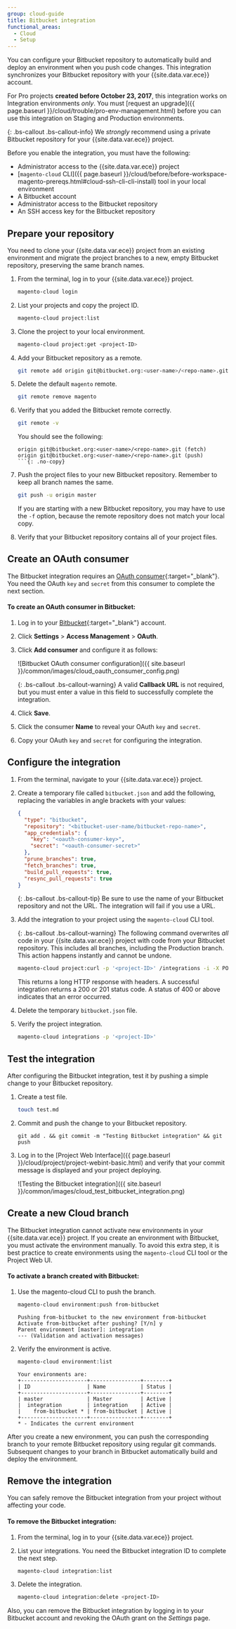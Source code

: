 ```yaml
---
group: cloud-guide
title: Bitbucket integration
functional_areas:
  - Cloud
  - Setup
---
```


You can configure your Bitbucket repository to automatically build and deploy an environment when you push code changes. This integration synchronizes your Bitbucket repository with your {{site.data.var.ece}} account.

For Pro projects **created before October 23, 2017**, this integration works on Integration environments _only_. You must [request an upgrade]({{ page.baseurl }}/cloud/trouble/pro-env-management.html) before you can use this integration on Staging and Production environments.

{: .bs-callout .bs-callout-info}
We _strongly_ recommend using a private Bitbucket repository for your {{site.data.var.ece}} project.

Before you enable the integration, you must have the following:

-  Administrator access to the {{site.data.var.ece}} project
-  [`magento-cloud` CLI]({{ page.baseurl }}/cloud/before/before-workspace-magento-prereqs.html#cloud-ssh-cli-cli-install) tool in your local environment
-  A Bitbucket account
-  Administrator access to the Bitbucket repository
-  An SSH access key for the Bitbucket repository

## Prepare your repository

You need to clone your {{site.data.var.ece}} project from an existing environment and migrate the project branches to a new, empty Bitbucket repository, preserving the same branch names.

1.  From the terminal, log in to your {{site.data.var.ece}} project.

    ```bash
    magento-cloud login
    ```

1.  List your projects and copy the project ID.

    ```bash
    magento-cloud project:list
    ```

1.  Clone the project to your local environment.

    ```bash
    magento-cloud project:get <project-ID>
    ```

1.  Add your Bitbucket repository as a remote.

    ```bash
    git remote add origin git@bitbucket.org:<user-name>/<repo-name>.git
    ```

1.  Delete the default `magento` remote.

    ```bash
    git remote remove magento
    ```

1.  Verify that you added the Bitbucket remote correctly.

    ```bash
    git remote -v
    ```

    You should see the following:

    ```terminal
    origin git@bitbucket.org:<user-name>/<repo-name>.git (fetch)
    origin git@bitbucket.org:<user-name>/<repo-name>.git (push)
    ```{: .no-copy}

1.  Push the project files to your new Bitbucket repository. Remember to keep all branch names the same.

    ```bash
    git push -u origin master
    ```

    If you are starting with a new Bitbucket repository, you may have to use the `-f` option, because the remote repository does not match your local copy.

1.  Verify that your Bitbucket repository contains all of your project files.

## Create an OAuth consumer

The Bitbucket integration requires an [OAuth consumer](https://confluence.atlassian.com/x/pwIwDg){:target="_blank"}. You need the OAuth `key` and `secret` from this consumer to complete the next section.

#### To create an OAuth consumer in Bitbucket:

1.  Log in to your [Bitbucket](https://bitbucket.org/account/signin/){:target="_blank"} account.

1.  Click **Settings** > **Access Management** > **OAuth**.

1.  Click **Add consumer** and configure it as follows:

    ![Bitbucket OAuth consumer configuration]({{ site.baseurl }}/common/images/cloud_oauth_consumer_config.png)

    {: .bs-callout .bs-callout-warning}
    A valid **Callback URL** is not required, but you must enter a value in this field to successfully complete the integration.

1.  Click **Save**.

1.  Click the consumer **Name** to reveal your OAuth `key` and `secret`.

1.  Copy your OAuth `key` and `secret` for configuring the integration.

## Configure the integration

1.  From the terminal, navigate to your {{site.data.var.ece}} project.

1.  Create a temporary file called `bitbucket.json` and add the following, replacing the variables in angle brackets with your values:

    ```json
    {
      "type": "bitbucket",
      "repository": "<bitbucket-user-name/bitbucket-repo-name>",
      "app_credentials": {
        "key": "<oauth-consumer-key>",
        "secret": "<oauth-consumer-secret>"
      },
      "prune_branches": true,
      "fetch_branches": true,
      "build_pull_requests": true,
      "resync_pull_requests": true
    }
    ```

    {: .bs-callout .bs-callout-tip}
    Be sure to use the name of your Bitbucket repository and not the URL. The integration will fail if you use a URL.

1.  Add the integration to your project using the `magento-cloud` CLI tool.

    {: .bs-callout .bs-callout-warning}
    The following command overwrites _all_ code in your {{site.data.var.ece}} project with code from your Bitbucket repository. This includes all branches, including the Production branch. This action happens instantly and cannot be undone.

    ```bash
    magento-cloud project:curl -p '<project-ID>' /integrations -i -X POST -d "$(< bitbucket.json)"
    ```

    This returns a long HTTP response with headers. A successful integration returns a 200 or 201 status code. A status of 400 or above indicates that an error occurred.

1.  Delete the temporary `bitbucket.json` file.

1.  Verify the project integration.

    ```bash
    magento-cloud integrations -p '<project-ID>'
    ```

## Test the integration

After configuring the Bitbucket integration, test it by pushing a simple change to your Bitbucket repository.

1.  Create a test file.

    ```bash
    touch test.md
    ```

1.  Commit and push the change to your Bitbucket repository.

    ```
    git add . && git commit -m "Testing Bitbucket integration" && git push
    ```

1.  Log in to the [Project Web Interface]({{ page.baseurl }}/cloud/project/project-webint-basic.html) and verify that your commit message is displayed and your project deploying.

    ![Testing the Bitbucket integration]({{ site.baseurl }}/common/images/cloud_test_bitbucket_integration.png)

## Create a new Cloud branch

The Bitbucket integration cannot activate new environments in your {{site.data.var.ece}} project. If you create an environment with Bitbucket, you must activate the environment manually. To avoid this extra step, it is best practice to create environments using the `magento-cloud` CLI tool or the Project Web UI.

#### To activate a branch created with Bitbucket:

1.  Use the magento-cloud CLI to push the branch.

    ```bash
    magento-cloud environment:push from-bitbucket
    ```

    ```terminal
    Pushing from-bitbucket to the new environment from-bitbucket
    Activate from-bitbucket after pushing? [Y/n] y
    Parent environment [master]: integration
    --- (Validation and activation messages)
    ```

1.  Verify the environment is active.

    ```bash
    magento-cloud environment:list
    ```

    ```
    Your environments are: 
    +---------------------+----------------+--------+
    | ID                  | Name           | Status |
    +---------------------+----------------+--------+
    | master              | Master         | Active |
    |  integration        | integration    | Active |
    |    from-bitbucket * | from-bitbucket | Active |
    +---------------------+----------------+--------+
    * - Indicates the current environment
    ```

After you create a new environment, you can push the corresponding branch to your remote Bitbucket repository using regular git commands. Subsequent changes to your branch in Bitbucket automatically build and deploy the environment.

## Remove the integration

You can safely remove the Bitbucket integration from your project without affecting your code.

#### To remove the Bitbucket integration:

1.  From the terminal, log in to your {{site.data.var.ece}} project.

1.  List your integrations. You need the Bitbucket integration ID to complete the next step.

    ```bash
    magento-cloud integration:list
    ```

1.  Delete the integration.

    ```bash
    magento-cloud integration:delete <project-ID>
    ```

Also, you can remove the Bitbucket integration by logging in to your Bitbucket account and revoking the OAuth grant on the _Settings_ page.
